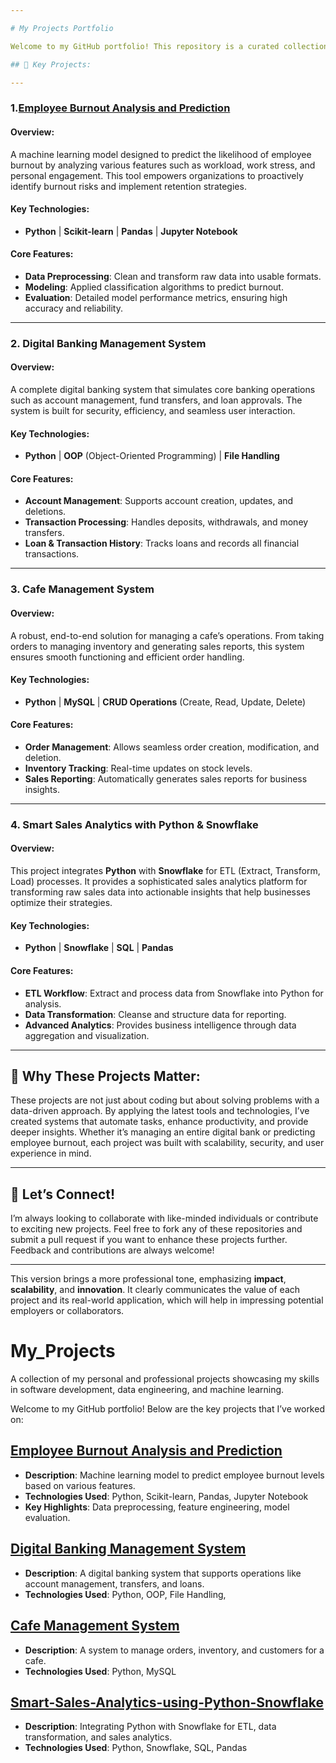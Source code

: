 ```yaml
---

# My Projects Portfolio

Welcome to my GitHub portfolio! This repository is a curated collection of my personal and professional projects that highlight my capabilities in **software development**, **data engineering**, and **machine learning**. Through these projects, I aim to solve real-world problems and enhance business outcomes with innovative solutions.

## 🌟 Key Projects:

---
```


### 1.[Employee Burnout Analysis and Prediction](https://github.com/GundugolluMVALakshmi/Employee_Burnout_Analysis)

#### Overview:

A machine learning model designed to predict the likelihood of employee burnout by analyzing various features such as workload, work stress, and personal engagement. This tool empowers organizations to proactively identify burnout risks and implement retention strategies.

#### Key Technologies:

* **Python** | **Scikit-learn** | **Pandas** | **Jupyter Notebook**

#### Core Features:

* **Data Preprocessing**: Clean and transform raw data into usable formats.
* **Modeling**: Applied classification algorithms to predict burnout.
* **Evaluation**: Detailed model performance metrics, ensuring high accuracy and reliability.

---

### 2. **Digital Banking Management System**

#### Overview:

A complete digital banking system that simulates core banking operations such as account management, fund transfers, and loan approvals. The system is built for security, efficiency, and seamless user interaction.

#### Key Technologies:

* **Python** | **OOP** (Object-Oriented Programming) | **File Handling**

#### Core Features:

* **Account Management**: Supports account creation, updates, and deletions.
* **Transaction Processing**: Handles deposits, withdrawals, and money transfers.
* **Loan & Transaction History**: Tracks loans and records all financial transactions.

---

### 3. **Cafe Management System**

#### Overview:

A robust, end-to-end solution for managing a cafe’s operations. From taking orders to managing inventory and generating sales reports, this system ensures smooth functioning and efficient order handling.

#### Key Technologies:

* **Python** | **MySQL** | **CRUD Operations** (Create, Read, Update, Delete)

#### Core Features:

* **Order Management**: Allows seamless order creation, modification, and deletion.
* **Inventory Tracking**: Real-time updates on stock levels.
* **Sales Reporting**: Automatically generates sales reports for business insights.

---

### 4. **Smart Sales Analytics with Python & Snowflake**

#### Overview:

This project integrates **Python** with **Snowflake** for ETL (Extract, Transform, Load) processes. It provides a sophisticated sales analytics platform for transforming raw sales data into actionable insights that help businesses optimize their strategies.

#### Key Technologies:

* **Python** | **Snowflake** | **SQL** | **Pandas**

#### Core Features:

* **ETL Workflow**: Extract and process data from Snowflake into Python for analysis.
* **Data Transformation**: Cleanse and structure data for reporting.
* **Advanced Analytics**: Provides business intelligence through data aggregation and visualization.

---

## 🚀 Why These Projects Matter:

These projects are not just about coding but about solving problems with a data-driven approach. By applying the latest tools and technologies, I’ve created systems that automate tasks, enhance productivity, and provide deeper insights. Whether it’s managing an entire digital bank or predicting employee burnout, each project was built with scalability, security, and user experience in mind.

---

## 💬 Let’s Connect!

I’m always looking to collaborate with like-minded individuals or contribute to exciting new projects. Feel free to fork any of these repositories and submit a pull request if you want to enhance these projects further. Feedback and contributions are always welcome!

---

This version brings a more professional tone, emphasizing **impact**, **scalability**, and **innovation**. It clearly communicates the value of each project and its real-world application, which will help in impressing potential employers or collaborators.





# My_Projects
A collection of my personal and professional projects showcasing my skills in software development, data engineering, and machine learning.

Welcome to my GitHub portfolio! Below are the key projects that I’ve worked on:

## [Employee Burnout Analysis and Prediction](https://github.com/GundugolluMVALakshmi/Employee_Burnout_Analysis)
- **Description**: Machine learning model to predict employee burnout levels based on various features.
- **Technologies Used**: Python, Scikit-learn, Pandas, Jupyter Notebook
- **Key Highlights**: Data preprocessing, feature engineering, model evaluation.

## [Digital Banking Management System](https://github.com/GundugolluMVALakshmi/Digital_Banking_Management_System)
- **Description**: A digital banking system that supports operations like account management, transfers, and loans.
- **Technologies Used**: Python, OOP, File Handling, 

## [Cafe Management System](https://github.com/GundugolluMVALakshmi/-Cafe-Management-System)
- **Description**: A system to manage orders, inventory, and customers for a cafe.
- **Technologies Used**: Python, MySQL

## [Smart-Sales-Analytics-using-Python-Snowflake](https://github.com/GundugolluMVALakshmi/Smart-Sales-Analytics-using-Python-Snowflake)
- **Description**: Integrating Python with Snowflake for ETL, data transformation, and sales analytics.
- **Technologies Used**: Python, Snowflake, SQL, Pandas
